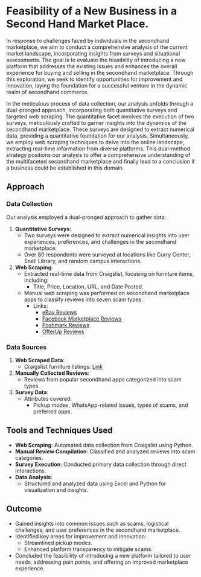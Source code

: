# Feasibility of a New Business in a Second Hand Market Place.
In response to challenges faced by individuals in the secondhand marketplace, 
we aim to conduct a comprehensive analysis of the current market landscape, incorporating insights from surveys and situational assessments. 
The goal is to evaluate the feasibility of introducing a new platform that addresses the existing issues and enhances the overall experience for buying and selling in the secondhand marketplace. 
Through this exploration, we seek to identify opportunities for improvement and innovation, laying the foundation for a successful venture in the dynamic realm of secondhand commerce.

In the meticulous process of data collection, our analysis unfolds through a dual-pronged approach, incorporating both quantitative surveys and targeted web scraping.
The quantitative facet involves the execution of two surveys, meticulously crafted to garner insights into the dynamics of the secondhand marketplace. 
These surveys are designed to extract numerical data, providing a quantitative foundation for our analysis.
Simultaneously, we employ web scraping techniques to delve into the online landscape, extracting real-time information from diverse platforms. 
This dual-method strategy positions our analysis to offer a comprehensive understanding of the multifaceted secondhand marketplace and finally lead to a conclusion if a business could be established in this domain.


## Approach
### **Data Collection**
Our analysis employed a dual-pronged approach to gather data:
1. **Quantitative Surveys**:
   - Two surveys were designed to extract numerical insights into user experiences, preferences, and challenges in the secondhand marketplace.
   - Over 80 respondents were surveyed at locations like Curry Center, Snell Library, and random campus interactions.
2. **Web Scraping**:
   - Extracted real-time data from Craigslist, focusing on furniture items, including:
     - Title, Price, Location, URL, and Date Posted.
   - Manual web scraping was performed on secondhand marketplace apps to classify reviews into seven scam types.
     - Links:
       - [eBay Reviews](https://ebay.pissedconsumer.com/review.html#reviews)
       - [Facebook Marketplace Reviews](https://facebook-marketplace.pissedconsumer.com/review.html)
       - [Poshmark Reviews](https://poshmark.pissedconsumer.com/review.html)
       - [OfferUp Reviews](https://offerup.pissedconsumer.com/review.html)

### **Data Sources**
1. **Web Scraped Data**:
   - Craigslist furniture listings: [Link](https://boston.craigslist.org/search/fua#search=1~gallery~0~0)
2. **Manually Collected Reviews**:
   - Reviews from popular secondhand apps categorized into scam types.
3. **Survey Data**:
   - Attributes covered:
     - Pickup modes, WhatsApp-related issues, types of scams, and preferred apps.

## Tools and Techniques Used
- **Web Scraping**: Automated data collection from Craigslist using Python.
- **Manual Review Compilation**: Classified and analyzed reviews into scam categories.
- **Survey Execution**: Conducted primary data collection through direct interactions.
- **Data Analysis**:
   - Structured and analyzed data using Excel and Python for visualization and insights.

## Outcome
- Gained insights into common issues such as scams, logistical challenges, and user preferences in the secondhand marketplace.
- Identified key areas for improvement and innovation:
  - Streamlined pickup modes.
  - Enhanced platform transparency to mitigate scams.
- Concluded the feasibility of introducing a new platform tailored to user needs, addressing pain points, and offering an improved marketplace experience.
